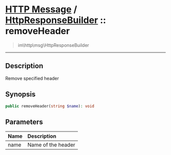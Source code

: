 # [HTTP Message](http.md) / [HttpResponseBuilder](http-HttpResponseBuilder.md) :: removeHeader
 > im\http\msg\HttpResponseBuilder
____

## Description
Remove specified header

## Synopsis
```php
public removeHeader(string $name): void
```

## Parameters
| Name | Description |
| :--- | :---------- |
| name | Name of the header |
